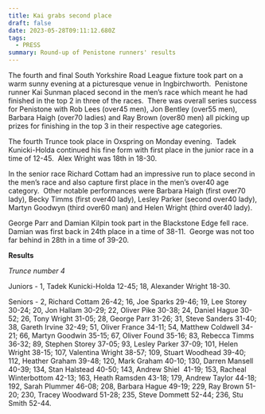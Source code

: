 ```yaml
---
title: Kai grabs second place
draft: false
date: 2023-05-28T09:11:12.680Z
tags:
  - PRESS
summary: Round-up of Penistone runners' results
---
```

The fourth and final South Yorkshire Road League fixture took part on a warm sunny evening at a picturesque venue in Ingbirchworth.  Penistone runner Kai Sunman placed second in the men’s race which meant he had finished in the top 2 in three of the races.  There was overall series success for Penistone with Rob Lees (over45 men), Jon Bentley (over55 men), Barbara Haigh (over70 ladies) and Ray Brown (over80 men) all picking up prizes for finishing in the top 3 in their respective age categories.

The fourth Trunce took place in Oxspring on Monday evening.  Tadek Kunicki-Holda continued his fine form with first place in the junior race in a time of 12-45.  Alex Wright was 18th in 18-30.

In the senior race Richard Cottam had an impressive run to place second in the men’s race and also capture first place in the men’s over40 age category.  Other notable performances were Barbara Haigh (first over70 lady), Becky Timms (first over40 lady), Lesley Parker (second over40 lady), Martyn Goodwyn (third over60 man) and Helen Wright (third over40 lady).

George Parr and Damian Kilpin took part in the Blackstone Edge fell race.  Damian was first back in 24th place in a time of 38-11.  George was not too far behind in 28th in a time of 39-20.

**Results**

*Trunce number 4*

Juniors - 1, Tadek Kunicki-Holda 12-45; 18, Alexander Wright 18-30.

Seniors - 2, Richard Cottam 26-42; 16, Joe Sparks 29-46; 19, Lee Storey 30-24; 20, Jon Hallam 30-29; 22, Oliver Pike 30-38; 24, Daniel Hague 30-52; 26, Tony Wright 31-05; 28, George Parr 31-26; 31, Steve Sanders 31-40; 38, Gareth Irvine 32-49; 51, Oliver France 34-11; 54, Matthew Coldwell 34-21; 66, Martyn Goodwin 35-15; 67, Oliver Found 35-16; 83, Rebecca Timms 36-32; 89, Stephen Storey 37-05; 93, Lesley Parker 37-09; 101, Helen  Wright 38-15; 107, Valentina Wright 38-57; 109, Stuart Woodhead 39-40; 112, Heather Graham 39-48; 120, Mark Graham 40-10; 130, Darren Mansell 40-39; 134, Stan Halstead 40-50; 143, Andrew Shiel  41-19; 153, Racheal Winterbottom 42-13; 163, Heath Ramsden 43-18; 179, Andrew Taylor 44-18; 192, Sarah Plummer 46-08; 208, Barbara Hague 49-19; 229, Ray Brown 51-20; 230, Tracey Woodward 51-28; 235, Steve Dommett 52-44; 236, Stu Smith 52-44.